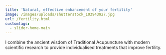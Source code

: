 ```yaml
---
title: 'Natural, effective enhancement of your fertility'
image: /images/uploads/shutterstock_103943927.jpg
url: /fertility.html
customtags:
  - slider-home-main
---
```

I combine the ancient wisdom of Traditional Acupuncture with modern scientific research to provide individualised treatments that improve fertility.

